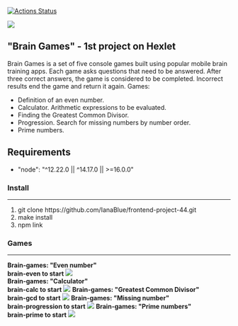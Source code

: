 [![Actions Status](https://github.com/IanaBlue/frontend-project-44/workflows/hexlet-check/badge.svg)](https://github.com/IanaBlue/frontend-project-44/actions)

<a href="https://codeclimate.com/github/IanaBlue/frontend-project-44/maintainability"><img src="https://api.codeclimate.com/v1/badges/b92b7c1ac79ecd381484/maintainability" /></a>

<h2> "Brain Games" - 1st project on Hexlet </h2>
<p>
Brain Games is a set of five console games built using popular mobile brain training apps. Each game asks questions that need to be answered. After three correct answers, the game is considered to be completed. Incorrect results end the game and return it again. Games:
<ul>
<li>Definition of an even number.</li>
<li>Calculator. Arithmetic expressions to be evaluated.</li>
<li>Finding the Greatest Common Divisor.</li>
<li>Progression. Search for missing numbers by number order.</li>
<li>Prime numbers.</li>
</ul>
</p>

<h2>Requirements</h2>
<ul>
<li>"node": "^12.22.0 || ^14.17.0 || >=16.0.0" </li>
</ul>

<h3> Install </h3> <hr>
<ol>
<li>git clone https://github.com/IanaBlue/frontend-project-44.git</li>
<li>make install</li>
<li>npm link</li>
</ol>

<h3> Games </h3> <hr>
<strong>Brain-games: "Even number"</strong> </br>
<strong>brain-even to start</strong> 
<a href="https://asciinema.org/a/QkAUPWIPfNSO3E2njDQcW7cOL" target="_blank"><img src="https://asciinema.org/a/QkAUPWIPfNSO3E2njDQcW7cOL.svg" /></a> </br>
<strong>Brain-games: "Calculator"</strong> </br>
<strong>brain-calc to start</strong> 
<a href="https://asciinema.org/a/72YKXr4RpfUygJDnVFufMm6yR" target="_blank"><img src="https://asciinema.org/a/72YKXr4RpfUygJDnVFufMm6yR.svg" /></a>
<strong>Brain-games: "Greatest Common Divisor"</strong> </br>
<strong>brain-gcd to start</strong> 
<a href="https://asciinema.org/a/vaGuxkoTU7DpPckbRzB5vcBXH" target="_blank"><img src="https://asciinema.org/a/vaGuxkoTU7DpPckbRzB5vcBXH.svg" /></a>
<strong>Brain-games: "Missing number"</strong> </br>
<strong>brain-progression to start</strong>
<a href="https://asciinema.org/a/ChFnok6FJHUfK6J5yTzfLd1yX" target="_blank"><img src="https://asciinema.org/a/ChFnok6FJHUfK6J5yTzfLd1yX.svg" /></a>
<strong>Brain-games: "Prime numbers"</strong> </br>
<strong>brain-prime to start</strong>
<a href="https://asciinema.org/a/e7u4hZDJOJvABslnJwHyTjzYG" target="_blank"><img src="https://asciinema.org/a/e7u4hZDJOJvABslnJwHyTjzYG.svg" /></a>
